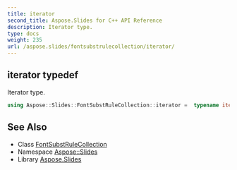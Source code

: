 ```yaml
---
title: iterator
second_title: Aspose.Slides for C++ API Reference
description: Iterator type.
type: docs
weight: 235
url: /aspose.slides/fontsubstrulecollection/iterator/
---
```

## iterator typedef


Iterator type.

```cpp
using Aspose::Slides::FontSubstRuleCollection::iterator =  typename iterator_holder_type::iterator
```

## See Also

* Class [FontSubstRuleCollection](../)
* Namespace [Aspose::Slides](../../)
* Library [Aspose.Slides](../../../)